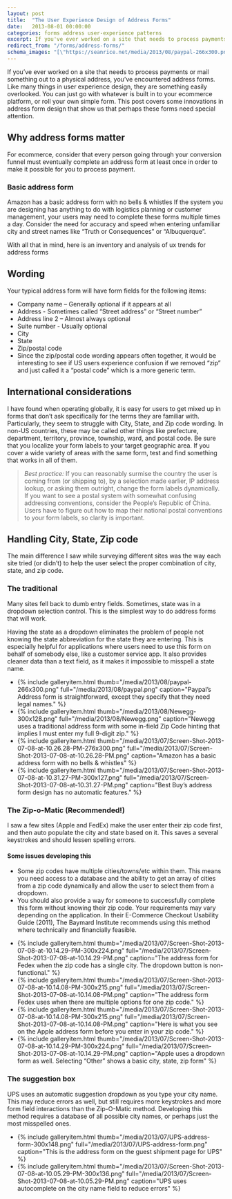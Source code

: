 ```yaml
---
layout: post
title:  "The User Experience Design of Address Forms"
date:   2013-08-01 00:00:00
categories: forms address user-experience patterns
excerpt: If you've ever worked on a site that needs to process payments or mail something out to a physical address, you've encountered address forms. This post covers some innovations in address form design that show us that perhaps these forms need special attention.
redirect_from: "/forms/address-forms/"
schema_images: "[\"https://seanrice.net/media/2013/08/paypal-266x300.png\",\"https://www.seanrice.net/media/2013/07/UPS-address-form-300x148.png\"]"
---
```


If you’ve ever worked on a site that needs to process payments or mail something out to a physical address, you’ve encountered address forms. Like many things in user experience design, they are something easily overlooked. You can just go with whatever is built in to your ecommerce platform, or roll your own simple form. This post covers some innovations in address form design that show us that perhaps these forms need special attention.

## Why address forms matter

For ecommerce, consider that every person going through your conversion funnel must eventually complete an address form at least once in order to make it possible for you to process payment.

### Basic address form

Amazon has a basic address form with no bells & whistles
If the system you are designing has anything to do with logistics planning or customer management, your users may need to complete these forms multiple times a day. Consider the need for accuracy and speed when entering unfamiliar city and street names like “Truth or Consequences” or “Albuquerque”.

With all that in mind, here is an inventory and analysis of ux trends for address forms

## Wording

Your typical address form will have form fields for the following items:

- Company name – Generally optional if it appears at all
- Address - Sometimes called “Street address” or “Street number”
- Address line 2 – Almost always optional
- Suite number - Usually optional
- City
- State
- Zip/postal code
- Since the zip/postal code wording appears often together, it would be interesting to see if US users experience confusion if we removed “zip” and just called it a “postal code” which is a more generic term.

## International considerations

I have found when operating globally, it is easy for users to get mixed up in forms that don’t ask specifically for the terms they are familiar with. Particularly, they seem to struggle with City, State, and Zip code wording. In non-US countries, these may be called other things like prefecture, department, territory, province, township, ward, and postal code. Be sure that you localize your form labels to your target geographic area. If you cover a wide variety of areas with the same form, test and find something that works in all of them.

> *Best practice:* If you can reasonably surmise the country the user is coming from (or shipping to), by a selection made earlier, IP address lookup, or asking them outright, change the form labels dynamically.
If you want to see a postal system with somewhat confusing addressing conventions, consider the People’s Republic of China. Users have to figure out how to map their national postal conventions to your form labels, so clarity is important.

## Handling City, State, Zip code

The main difference I saw while surveying different sites was the way each site tried (or didn’t) to help the user select the proper combination of city, state, and zip code.

### The traditional

Many sites fell back to dumb entry fields. Sometimes, state was in a dropdown selection control. This is the simplest way to do address forms that will work.

Having the state as a dropdown eliminates the problem of people not knowing the state abbreviation for the state they are entering. This is especially helpful for applications where users need to use this form on behalf of somebody else, like a customer service app. It also provides cleaner data than a text field, as it makes it impossible to misspell a state name.

<ul class="gallery">
<li>{% include galleryitem.html thumb="/media/2013/08/paypal-266x300.png" full="/media/2013/08/paypal.png" caption="Paypal’s Address form is straightforward, except they specify that they need legal names." %}</li>
<li>{% include galleryitem.html thumb="/media/2013/08/Newegg-300x128.png" full="/media/2013/08/Newegg.png" caption="Newegg uses a traditional address form with some in-field Zip Code hinting that implies I must enter my full 9-digit zip." %}</li>
<li>{% include galleryitem.html thumb="/media/2013/07/Screen-Shot-2013-07-08-at-10.26.28-PM-276x300.png" full="/media/2013/07/Screen-Shot-2013-07-08-at-10.26.28-PM.png" caption="Amazon has a basic address form with no bells & whistles" %}</li>
<li>{% include galleryitem.html thumb="/media/2013/07/Screen-Shot-2013-07-08-at-10.31.27-PM-300x127.png" full="/media/2013/07/Screen-Shot-2013-07-08-at-10.31.27-PM.png" caption="Best Buy’s address form design has no automatic features." %}</li>
</ul>

### The Zip-o-Matic (Recommended!)

I saw a few sites (Apple and FedEx) make the user enter their zip code first, and then auto populate the city and state based on it. This saves a several keystrokes and should lessen spelling errors.

#### Some issues developing this

- Some zip codes have multiple cities/towns/etc within them. This means you need access to a database and the ability to get an array of cities from a zip code dynamically and allow the user to select them from a dropdown.
- You should also provide a way for someone to successfully complete this form without knowing their zip code. Your requirements may vary depending on the application.
In their E-Commerce Checkout Usability Guide (2011), The Baymard Institute recommends using this method where technically and financially feasible.

<ul class="gallery">
<li>{% include galleryitem.html thumb="/media/2013/07/Screen-Shot-2013-07-08-at-10.14.29-PM-300x224.png" full="/media/2013/07/Screen-Shot-2013-07-08-at-10.14.29-PM.png" caption="The address form for Fedex when the zip code has a single city. The dropdown button is non-functional." %}</li>
<li>{% include galleryitem.html thumb="/media/2013/07/Screen-Shot-2013-07-08-at-10.14.08-PM-300x215.png" full="/media/2013/07/Screen-Shot-2013-07-08-at-10.14.08-PM.png" caption="The address form Fedex uses when there are multiple options for one zip code." %}</li>
<li>{% include galleryitem.html thumb="/media/2013/07/Screen-Shot-2013-07-08-at-10.14.08-PM-300x215.png" full="/media/2013/07/Screen-Shot-2013-07-08-at-10.14.08-PM.png" caption="Here is what you see on the Apple address form before you enter in your zip code." %}</li>
<li>{% include galleryitem.html thumb="/media/2013/07/Screen-Shot-2013-07-08-at-10.14.29-PM-300x224.png" full="/media/2013/07/Screen-Shot-2013-07-08-at-10.14.29-PM.png" caption="Apple uses a dropdown form as well. Selecting “Other” shows a basic city, state, zip form" %}</li>
</ul>

### The suggestion box

UPS uses an automatic suggestion dropdown as you type your city name. This may reduce errors as well, but still requires more keystrokes and more form field interactions than the Zip-O-Matic method. Developing this method requires a database of all possible city names, or perhaps just the most misspelled ones.

<ul class="gallery">
<li>{% include galleryitem.html thumb="/media/2013/07/UPS-address-form-300x148.png" full="/media/2013/07/UPS-address-form.png" caption="This is the address form on the guest shipment page for UPS" %}</li>
<li>{% include galleryitem.html thumb="/media/2013/07/Screen-Shot-2013-07-08-at-10.05.29-PM-300x136.png" full="/media/2013/07/Screen-Shot-2013-07-08-at-10.05.29-PM.png" caption="UPS uses autocomplete on the city name field to reduce errors" %}</li>

</ul>
